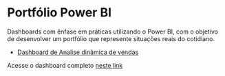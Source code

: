 # Portfólio Power BI 

Dashboards com ênfase em práticas utilizando o Power BI, com o objetivo de desenvolver um portfólio que represente situações reais do cotidiano.

- [Dashboard de Analise dinâmica de vendas](https://github.com/ThiagoAoki88/Power-BI/tree/main/Analysis%20Dashboard%20Comparative)

Acesse o dashboard completo [neste link](https://app.powerbi.com/view?r=eyJrIjoiNDdlZTBlNjYtMjcyZS00ZTA4LTlkZTEtYWEwMmIxNzRkZTE5IiwidCI6ImNlNDMwZWIwLWRmZDAtNDc4NC04MGM3LWQwYjY3NTVjOThlMiJ9)
